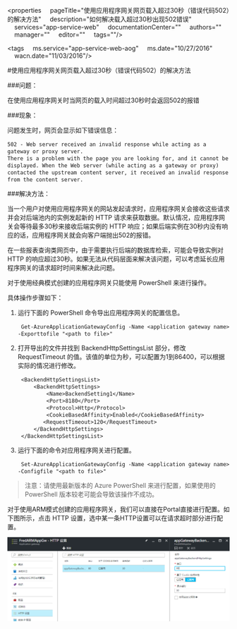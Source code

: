 <properties
    pageTitle="使用应用程序网关网页载入超过30秒（错误代码502）的解决方法"
    description="如何解决载入超过30秒出现502错误"
    services="app-service-web"
    documentationCenter=""
    authors=""
    manager=""
    editor=""
    tags=""/>

<tags
    ms.service="app-service-web-aog"
    ms.date="10/27/2016"
    wacn.date="11/03/2016"/>


#使用应用程序网关网页载入超过30秒（错误代码502）的解决方法

###问题：

在使用应用程序网关时当网页的载入时间超过30秒时会返回502的报错

###现象：

问题发生时，网页会显示如下错误信息：
	
	502 - Web server received an invalid response while acting as a gateway or proxy server.
	There is a problem with the page you are looking for, and it cannot be displayed. When the Web server (while acting as a gateway or proxy) contacted the upstream content server, it received an invalid response from the content server.

###解决方法：

当一个用户对使用应用程序网关的网站发起请求时，应用程序网关会接收这些请求并会对后端池内的实例发起新的 HTTP 请求来获取数据。默认情况，应用程序网关会等待最多30秒来接收后端实例的 HTTP 响应；如果后端实例在30秒内没有响应的话，应用程序网关就会向客户端抛出502的报错。

在一些报表查询类网页中，由于需要执行后端的数据库检索，可能会导致实例对 HTTP 的响应超过30秒。如果无法从代码层面来解决该问题，可以考虑延长应用程序网关的请求超时时间来解决此问题。

对于使用经典模式创建的应用程序网关只能使用 PowerShell 来进行操作。

具体操作步骤如下：

1. 运行下面的 PowerShell 命令导出应用程序网关的配置信息。

		Get-AzureApplicationGatewayConfig -Name <application gateway name> -Exporttofile "<path to file>"

2. 打开导出的文件并找到 BackendHttpSettingsList 部分，修改 RequestTimeout 的值。该值的单位为秒，可以配置为1到86400，可以根据实际的情况进行修改。
	
	    <BackendHttpSettingsList>
	        <BackendHttpSettings>
	            <Name>BackendSetting1</Name>
	            <Port>8180</Port>
	            <Protocol>Http</Protocol>
	            <CookieBasedAffinity>Enabled</CookieBasedAffinity>
	           <RequestTimeout>120</RequestTimeout>
	        </BackendHttpSettings>
	    </BackendHttpSettingsList>

3. 运行下面的命令对应用程序网关进行配置。

		Set-AzureApplicationGatewayConfig -Name <application gateway name> -Configfile "<path to file>"

>注意：请使用最新版本的 Azure PowerShell 来进行配置，如果使用的 PowerShell 版本较老可能会导致该操作不成功。

对于使用ARM模式创建的应用程序网关，我们可以直接在Portal直接进行配置。如下图所示，点击 HTTP 设置，选中某一条HTTP设置可以在请求超时部分进行配置。

![](./media/aog-web-app-timeout-30s/timeout.png)


 


